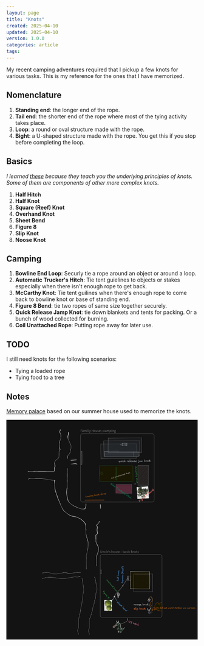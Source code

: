 ```yaml
---
layout: page
title: "Knots"
created: 2025-04-10
updated: 2025-04-10
version: 1.0.0
categories: article
tags:
---
```


My recent camping adventures required that I pickup a few knots for various tasks. This is my reference for the ones that I have memorized.

## Nomenclature
1. **Standing end**: the longer end of the rope.
2. **Tail end**: the shorter end of the rope where most of the tying activity takes place.
3. **Loop**: a round or oval structure made with the rope.
4. **Bight**: a U-shaped structure made with the rope. You get this if you stop before completing the loop.

## Basics
_I learned [these](https://www.animatedknots.com/basic-knots) because they teach you the underlying principles of knots. Some of them are components of other more complex knots._

1. **Half Hitch**
2. **Half Knot**
3. **Square (Reef) Knot**
4. **Overhand Knot**
5. **Sheet Bend**
6. **Figure 8**
7. **Slip Knot**
8. **Noose Knot**

## Camping

1. **Bowline End Loop**: Securly tie a rope around an object or around a loop.
2. **Automatic Trucker's Hitch**: Tie tent guielines to objects or stakes especially when there isn't enough rope to get back.
4. **McCarthy Knot**: Tie tent guilines when there's enough rope to come back to bowline knot or base of standing end.
3. **Figure 8 Bend**: tie two ropes of same size together securely.
5. **Quick Release Jamp Knot**: tie down blankets and tents for packing. Or a bunch of wood collected for burning.
6. **Coil Unattached Rope**: Putting rope away for later use.

## TODO
I still need knots for the following scenarios:
* Tying a loaded rope
* Tying food to a tree


## Notes
[Memory palace](/books/unlimited-memory) based on our summer house used to memorize the knots.

![rope palace](/assets/rope-palace.png)
